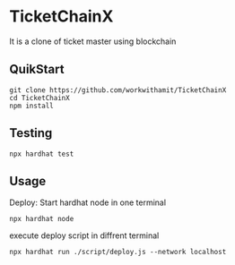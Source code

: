 # TicketChainX

It is a clone of ticket master using blockchain

## QuikStart

```
git clone https://github.com/workwithamit/TicketChainX
cd TicketChainX
npm install

```

## Testing

```
npx hardhat test
```

## Usage

Deploy:
Start hardhat node in one terminal

```
npx hardhat node
```

execute deploy script in diffrent terminal

```
npx hardhat run ./script/deploy.js --network localhost
```
